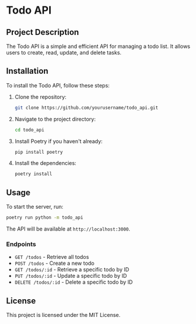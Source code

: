 # Todo API

## Project Description
The Todo API is a simple and efficient API for managing a todo list. It allows users to create, read, update, and delete tasks.

## Installation
To install the Todo API, follow these steps:

1. Clone the repository:
    ```sh
    git clone https://github.com/yourusername/todo_api.git
    ```
2. Navigate to the project directory:
    ```sh
    cd todo_api
    ```
3. Install Poetry if you haven't already:
    ```sh
    pip install poetry
    ```
4. Install the dependencies:
    ```sh
    poetry install
    ```

## Usage
To start the server, run:
```sh
poetry run python -m todo_api
```

The API will be available at `http://localhost:3000`.

### Endpoints
- `GET /todos` - Retrieve all todos
- `POST /todos` - Create a new todo
- `GET /todos/:id` - Retrieve a specific todo by ID
- `PUT /todos/:id` - Update a specific todo by ID
- `DELETE /todos/:id` - Delete a specific todo by ID

## License
This project is licensed under the MIT License.
